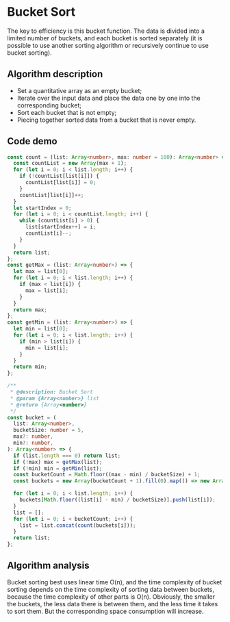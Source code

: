 # Bucket Sort

The key to efficiency is this bucket function. The data is divided into a limited number of buckets, and each bucket is sorted separately (it is possible to use another sorting algorithm or recursively continue to use bucket sorting).

## Algorithm description

- Set a quantitative array as an empty bucket;
- Iterate over the input data and place the data one by one into the corresponding bucket;
- Sort each bucket that is not empty;
- Piecing together sorted data from a bucket that is never empty.

<!-- ## GIF presentation -->

## Code demo
```ts
const count = (list: Array<number>, max: number = 100): Array<number> => {
  const countList = new Array(max + 1);
  for (let i = 0; i < list.length; i++) {
    if (!countList[list[i]]) {
      countList[list[i]] = 0;
    }
    countList[list[i]]++;
  }
  let startIndex = 0;
  for (let i = 0; i < countList.length; i++) {
    while (countList[i] > 0) {
      list[startIndex++] = i;
      countList[i]--;
    }
  }
  return list;
};
const getMax = (list: Array<number>) => {
  let max = list[0];
  for (let i = 0; i < list.length; i++) {
    if (max < list[i]) {
      max = list[i];
    }
  }
  return max;
};
const getMin = (list: Array<number>) => {
  let min = list[0];
  for (let i = 0; i < list.length; i++) {
    if (min > list[i]) {
      min = list[i];
    }
  }
  return min;
};

/**
 * @description: Bucket Sort
 * @param {Array<number>} list
 * @return {Array<number>}
 */
const bucket = (
  list: Array<number>,
  bucketSize: number = 5,
  max?: number,
  min?: number,
): Array<number> => {
  if (list.length === 0) return list;
  if (!max) max = getMax(list);
  if (!min) min = getMin(list);
  const bucketCount = Math.floor((max - min) / bucketSize) + 1;
  const buckets = new Array(bucketCount + 1).fill(0).map(() => new Array(0));

  for (let i = 0; i < list.length; i++) {
    buckets[Math.floor((list[i] - min) / bucketSize)].push(list[i]);
  }
  list = [];
  for (let i = 0; i < bucketCount; i++) {
    list = list.concat(count(buckets[i]));
  }
  return list;
};
```

## Algorithm analysis

Bucket sorting best uses linear time O(n), and the time complexity of bucket sorting depends on the time complexity of sorting data between buckets, because the time complexity of other parts is O(n). Obviously, the smaller the buckets, the less data there is between them, and the less time it takes to sort them. But the corresponding space consumption will increase.
